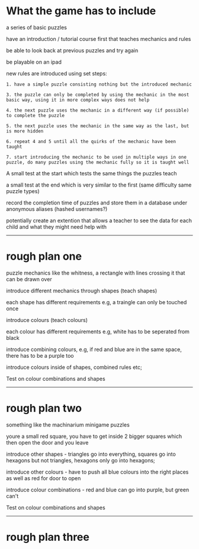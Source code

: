 # What the game has to include
a series of basic puzzles

have an introduction / tutorial course first that teaches mechanics and rules

be able to look back at previous puzzles and try again

be playable on an ipad

new rules are introduced using set steps:

```
1. have a simple puzzle consisting nothing but the introduced mechanic

3. the puzzle can only be completed by using the mechanic in the most basic way, using it in more complex ways does not help

4. the next puzzle uses the mechanic in a different way (if possible) to complete the puzzle

5. the next puzzle uses the mechanic in the same way as the last, but is more hidden

6. repeat 4 and 5 until all the quirks of the mechanic have been taught

7. start introducing the mechanic to be used in multiple ways in one puzzle, do many puzzles using the mechanic fully so it is taught well
```
A small test at the start which tests the same things the puzzles teach

a small test at the end which is very similar to the first (same difficulty same puzzle types)

record the completion time of puzzles and store them in a database under anonymous aliases (hashed usernames?)

potentially create an extention that allows a teacher to see the data for each child and what they might need help with 

---

# rough plan one

puzzle mechanics like the whitness, a rectangle with lines crossing it that can be drawn over

introduce different mechanics through shapes (teach shapes)

each shape has different requirements e.g, a traingle can only be touched once

introduce colours (teach colours)

each colour has different requirements e.g, white has to be seperated from black

introduce combining colours, e.g, if red and blue are in the same space, there has to be a purple too

introduce colours inside of shapes, combined rules etc;

Test on colour combinations and shapes

---

# rough plan two
something like the machinarium minigame puzzles

youre a small red square, you have to get inside 2 bigger squares which then open the door and you leave

introduce other shapes - triangles go into everything, squares go into hexagons but not triangles, hexagons only go into hexagons;

introduce other colours - have to push all blue colours into the right places as well as red for door to open

introduce colour combinations - red and blue can go into purple, but green can't

Test on colour combinations and shapes

---

# rough plan three

